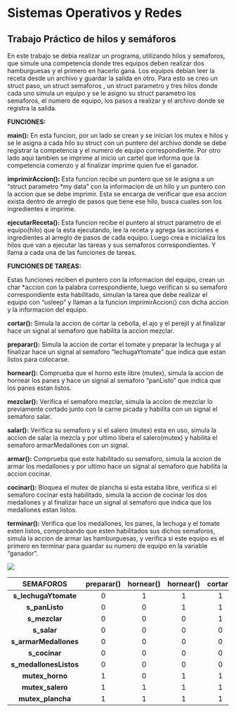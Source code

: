 # Sistemas Operativos y Redes  
## Trabajo Práctico de hilos y semáforos  

En este trabajo se debia realizar un programa, utilizando hilos y semaforos, que simule una competencia donde tres equipos deben realizar dos hamburguesas y el primero en hacerlo gana.  Los equipos debian leer la receta desde un archivo y guardar la salida en otro. Para esto se creo un struct paso, un struct semaforos , un struct parametro y tres hilos donde cada uno simula un equipo y se le asigno su struct parametro los semaforos, el numero de equipo, los pasos a realizar y el archivo donde se registra la salida. 
 
**FUNCIONES:**   

**main():**  En esta funcion, por un lado se crean y se inician  los mutex e hilos y se le asigna a cada hilo su struct con un puntero del archivo donde se debe registrar la competencia y el numero de equipo correspondiente. Por otro lado aqui tambien se imprime al inicio un cartel que informa que la competencia comenzo y al finalizar  imprime quien fue el ganador. 
 
**imprimirAccion():** Esta funcion recibe un puntero que se le asigna a un  “struct parametro *my data” con la informacion de un hilo y un puntero con la accion que se debe imprimir. Esta se encarga de verificar que esa accion exista dentro de arreglo de pasos que tiene ese hilo, busca cuales son los ingredientes e imprime.  

**ejecutarReceta():** Esta funcion recibe el puntero al struct parametro de el equipo(hilo) que la esta ejecutando, lee la receta y agrega las acciones e ingredientes al arreglo de pasos de cada equipo. Luego crea e inicializa los hilos que van a ejecutar las tareas y sus semaforos correspondientes. Y llama a cada una de las funciones de tareas. 

**FUNCIONES DE TAREAS:**

Estas funciones reciben el puntero con la informacion del equipo, crean un char *accion con la palabra correspondiente, luego verifican si su semaforo correspondiente esta habilitado, simulan la tarea que debe realizar el equipo con “usleep” y  llaman a la funcion imprimirAccion() con dicha accion y la informacion del equipo. 

**cortar():**  Simula la accion de cortar la cebolla, el ajo y el perejil y al finalizar hace un signal al semaforo que habilita la accion mezclar. 

**preparar():** Simula la accion de cortar el tomate y preparar la lechuga y al finalizar hace un signal al semaforo “lechugaYtomate” que indica que estan listos para colocarse. 

**hornear():** Comprueba que el horno este libre (mutex), simula la accion de hornear los panes y hace un signal al  semaforo “panListo” que indica que los panes estan listos. 

**mezclar():** Verifica el semaforo mezclar, simula la accion de mezclar lo previamente cortado junto con la carne picada y habilita con un signal el semaforo salar. 

**salar():** Verifica su semaforo y si el salero (mutex) esta en uso, simula la accion de salar la mezcla y por ultimo libera el salero(mutex) y habilita el semaforo armarMedallones con un signal. 

**armar():** Comprueba que este habilitado su semaforo, simula la accion de armar los medallones y por ultimo hace un signal al semaforo que habilita la accion cocinar. 

**cocinar():** Bloquea el mutex de plancha si esta estaba libre, verifica si el semaforo cocinar esta habilitado, simula la accion de cocinar los dos medallones y al finalizar hace un signal al semaforo que indica que los medallones estan listos. 

**terminar():** Verifica que los medallones, los panes, la lechuga y el tomate esten listos, comprobando que esten habilitados sus dichos semaforos, simula la accion de armar las hamburguesas, y verifica si este equipo es el primero en terminar para guardar su numero de equipo en la variable “ganador”. 



![](/Sincronizaciondetareas.jpg)
 
| SEMAFOROS | preparar() | hornear() | hornear() | cortar() | mezclar() | salar() | salar() | armar()| cocinar()| cocinar() | terminar() | 
|    :---:     |    :---:     |    :---:     |    :---:     |    :---:     |    :---:     |    :---:     |    :---:     |    :---:      |     :---:      |     :---:      |    :---:|      
| **s_lechugaYtomate**   |     0    |   1   |   1   |    1   |    1    |   1   |   1   |   1   |   1   |   1   |     1    |
| **s_panListo**        |     0    |   0   |   1   |    1   |    1    |   1   |   1   |   1   |    1  |   1   |     1    |
| **s_mezclar**         |     0    |   0   |   0   |    1   |    0    |   0   |   0   |   0   |    0  |   0   |     0    |
| **s_salar**           |     0    |   0   |   0   |    0   |    1    |   1   |   0   |   0   |    0  |   0   |     0    | 
| **s_armarMedallones** |     0    |   0   |   0   |    0   |    0    |   0   |   1   |   0   |    0  |   0   |     0    |
| **s_cocinar**         |     0    |   0   |   0   |    0   |    0    |   0   |   0   |   1   |    1  |   0   |     0    |
| **s_medallonesListos**|     0    |   0   |   0   |    0   |    0    |   0   |   0   |   0   |    0  |   1   |     1    |
| **mutex_horno**       |     1    |   0   |   1   |    1   |    1    |   1   |   1   |   1   |    1  |   1   |     1    |
| **mutex_salero**      |     1    |   1   |   1   |    1   |    1    |   0   |   1   |   1   |    1  |   1   |     1    |
| **mutex_plancha**     |     1    |   1   |   1   |    1   |    1    |   1   |   1   |   1   |    0  |   1   |     1    |
